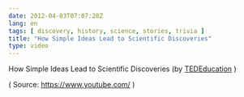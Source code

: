 ```yaml
---
date: 2012-04-03T07:07:28Z
lang: en
tags: [ discovery, history, science, stories, trivia ]
title: "How Simple Ideas Lead to Scientific Discoveries"
type: video
---
```


How Simple Ideas Lead to Scientific Discoveries (by [TEDEducation](https://www.youtube.com/watch?v=F8UFGu2M2gM) )

( Source: <https://www.youtube.com/> )

